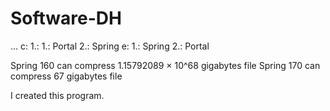 # Software-DH
...
c:
1.:
1.: Portal
2.: Spring 
e:
1.: Spring
2.: Portal 


Spring 160 can compress 1.15792089 × 10^68 gigabytes file
Spring 170 can compress 67 gigabytes file


I created this program.

